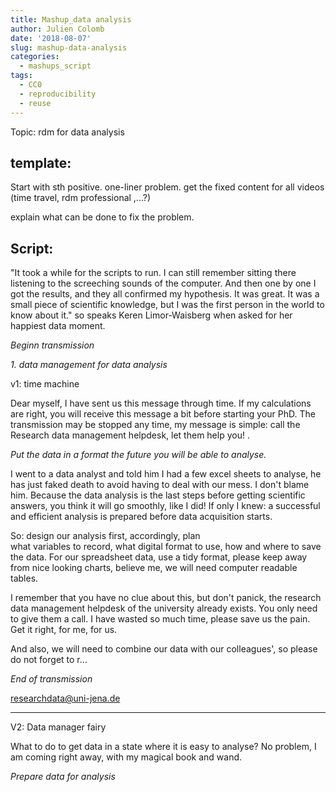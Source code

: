 ```yaml
---
title: Mashup_data analysis
author: Julien Colomb
date: '2018-08-07'
slug: mashup-data-analysis
categories:
  - mashups_script
tags:
  - CC0
  - reproducibility
  - reuse
---
```


Topic: rdm for data analysis

template:
---

Start with sth positive. 
one-liner problem.
get the fixed content for all videos (time travel, rdm professional ,...?)

explain what can be done to fix the problem.

Script:
---





"It took a while for the scripts to run. I can still remember sitting there listening to the screeching sounds of the computer. And then one by one I got the results, and they all confirmed my hypothesis. It was great. It was a small piece of scientific knowledge, but I was the first person in the world to know about it." so speaks Keren Limor-Waisberg when asked for her happiest data moment.

*Beginn transmission*

*1. data management for data analysis*

v1: time machine

Dear myself, I have sent us this message through time. If my calculations are right, you will receive this message a bit before starting your PhD. The transmission may be stopped any time, my message is simple: call the Research data management helpdesk, let them help you! .

*Put the data in a format the future you will be able to analyse.*


I went to a data analyst and told him I had a few excel sheets to analyse, he has just faked death to avoid having to deal with our mess. I don't blame him.
Because the data analysis is the last steps before getting scientific answers, you think it will go smoothly, like I did! If only I knew: a successful and efficient analysis is prepared before data acquisition starts. 
 
So: design our analysis first, accordingly, plan  
what variables to record, what digital format to use, how and where to save the data. For our spreadsheet data, use a tidy format, please keep away from nice looking charts, believe me, we will need computer readable tables. 

I remember that you have no clue about this, but don't panick, the research data management helpdesk of the university already exists. You only need to give them a call. I have wasted so much time, please save us the pain. Get it right, for me, for us.

And also, we will need to combine our data with our colleagues', so please do not forget to r... 

*End of transmission*

researchdata@uni-jena.de


---

V2: Data manager fairy

What to do to get data in a state where it is easy to analyse? No problem, I am coming right away, with my magical book and wand.

*Prepare data for analysis*